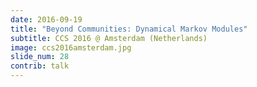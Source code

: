 ```yaml
---
date: 2016-09-19
title: "Beyond Communities: Dynamical Markov Modules"
subtitle: CCS 2016 @ Amsterdam (Netherlands)
image: ccs2016amsterdam.jpg
slide_num: 28
contrib: talk
---
```


